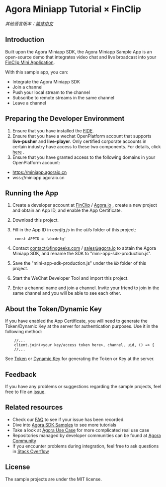 # Agora Miniapp Tutorial × FinClip

*其他语言版本：[简体中文](README.CN.md)*

## Introduction

Built upon the Agora Miniapp SDK, the Agora Miniapp Sample App is an open-source demo that integrates video chat and live broadcast into your [FinClip Mini Application](https://www.finclip.com/).

With this sample app, you can:

* Integrate the Agora Miniapp SDK
* Join a channel
* Push your local stream to the channel
* Subscribe to remote streams in the same channel
* Leave a channel

## Preparing the Developer Environment

1. Ensure that you have installed the [FIDE](https://www.finclip.com/downloads/?activeTab=ide).
2. Ensure that you have a wechat OpenPlatform account that supports **live-pusher** and **live-player**. Only certified corporate accounts in certain industry have access to these two components. For details, click [here](https://www.finclip.com/mop/document/develop/component/media.html#live-pusher) .
3. Ensure that you have granted access to the following domains in your OpenPlatform account:

 * https://miniapp.agoraio.cn
 * wss://miniapp.agoraio.cn

## Running the App

1. Create a developer account at [FinClip](https://www.finclip.com/) / [Agora.io](http://dashboard.agora.io/signin/) , create a new project and obtain an App ID, and enable the App Certificate.

2. Download this project.

3. Fill in the App ID in *config.js* in the *utils* folder of this project:

    	const APPID = 'abcdefg'

4. Contact contact@finogeeks.com / sales@agora.io  to abtain the Agora Miniapp SDK, and rename the SDK to "mini-app-sdk-production.js".

5. Save the "mini-app-sdk-production.js" under the *lib* folder of this project.

6. Start the WeChat Developer Tool and import this project.

7. Enter a channel name and join a channel. Invite your friend to join in the same channel and you will be able to see each other.

## About the Token/Dynamic Key

If you have enabled the App Certificate, you will need to generate the Token/Dynamic Key at the server for authentication purposes. Use it in the following method:

    	//...
    	client.join(<your key/access token here>, channel, uid, () => {
    	//...

See [Token](https://docs.agora.io/en/2.2/product/Video/Agora%20Basics/key_native?platform=Android) or [Dynamic Key](https://docs.agora.io/en/2.2/product/Video/Agora%20Basics/key_web?platform=Web) for generating the Token or Key at the server.

## Feedback

If you have any problems or suggestions regarding the sample projects, feel free to file an [issue](https://github.com/AgoraIO/Agora-Miniapp-Tutorial/issues).

## Related resources

- Check our [FAQ](https://docs.agora.io/en/faq) to see if your issue has been recorded.
- Dive into [Agora SDK Samples](https://github.com/AgoraIO) to see more tutorials
- Take a look at [Agora Use Case](https://github.com/AgoraIO-usecase) for more complicated real use case
- Repositories managed by developer communities can be found at [Agora Community](https://github.com/AgoraIO-Community)
- If you encounter problems during integration, feel free to ask questions in [Stack Overflow](https://stackoverflow.com/questions/tagged/agora.io)

## License

The sample projects are under the MIT license.
